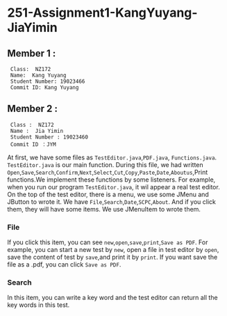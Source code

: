 # 251-Assignment1-KangYuyang-JiaYimin
 
## Member 1 : 
     Class:  NZ172 
     Name:  Kang Yuyang 
     Student Number: 19023466 
     Commit ID: Kang Yuyang 
     
## Member 2 : 
     Class :  NZ172
     Name :  Jia Yimin
     Student Number : 19023460
     Commit ID ：JYM
     
At first, we have some files as `TestEditor.java`,`PDF.java`, `Functions.java`.<br>
`TestEditor.java` is our main function. During this file, we had written `Open`,`Save`,`Search`,`Confirm`,`Next`,`Select`,`Cut`,`Copy`,`Paste`,`Date`,`Aboutus`,Print functions.We implement these functions by some listeners. 
For example, when you run our program `TestEditor.java`, it wil appear a real test editor. On the top of the test editor, there is a menu, we use some JMenu and JButton to wrote it. We have `File`,`Search`,`Date`,`SCPC`,`About`. And if you click them, they will have some items. We use JMenuItem to wrote them. 

### File
If you click this item, you can see `new`,`open`,`save`,`print`,`Save as PDF`. For example, you can start a new test by `new`, open a file in test editor by `open`, save the content of test by `save`,and print it by `print`. If you want save the file as a .pdf, you can click `Save as PDF`.

### Search
In this item, you can write a key word and the test editor can return all the key words in this test.  
 





















